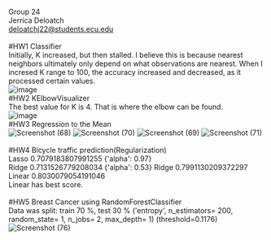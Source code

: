 Group 24 \
Jerrica Deloatch \
deloatchj22@students.ecu.edu \
\
#HW1
Classifier\
Initially, K increased, but then stalled. I believe this is because nearest neighbors ultimately only depend on what observations are nearest. When I incresed K range to 100, the accuracy increased and decreased, as it processed certain values. \
![image](https://user-images.githubusercontent.com/113311736/190349328-acd60667-48b2-4792-9128-c26b90bcad37.png)
\
#HW2
KElbowVisualizer\
The best value for K is 4. That is where the elbow can be found. \
![image](https://user-images.githubusercontent.com/113311736/192155063-a1e1a3f6-186e-4fa4-9406-9644cc61df78.png)
\
#HW3
Regression to the Mean
\
![Screenshot (68)](https://user-images.githubusercontent.com/113311736/194206815-30e64ee5-58f2-4a48-b1e4-263367835ddd.png)
![Screenshot (70)](https://user-images.githubusercontent.com/113311736/194206842-61b37eed-d679-46bf-ae45-bb22b2078206.png)
![Screenshot (69)](https://user-images.githubusercontent.com/113311736/194206850-ad704abe-9138-4231-ba31-0d5b731bc7ce.png)
![Screenshot (71)](https://user-images.githubusercontent.com/113311736/194206868-221fdf89-a3d0-488b-8382-aca372bda29a.png)
\
\
#HW4 Bicycle traffic prediction(Regularization)
\
Lasso
0.7079183807991255
{'alpha': 0.97}
\
Ridge
0.7131526779208034
{'alpha': 0.53}
Ridge
0.7991130209372297
\
Linear
0.8030079054191046
\
Linear has best score.
\
\
#HW5 Breast Cancer using RandomForestClassifier
\
Data was split: train 70 %, test 30 %
('entropy', n_estimators= 200, random_state= 1, n_jobs= 2, max_depth= 1)
(threshold=0.1176)
\
![Screenshot (76)](https://user-images.githubusercontent.com/113311736/198091316-8951e0d9-78a1-40aa-9f15-683e9c4a4546.png)

